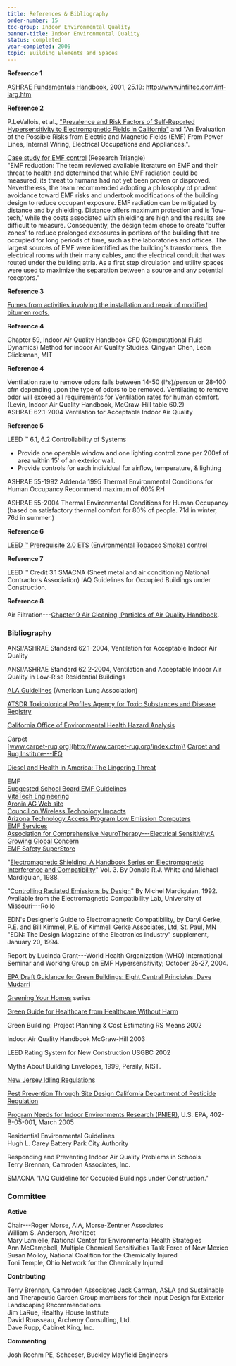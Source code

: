 ```yaml
---
title: References & Bibliography
order-number: 15
toc-group: Indoor Environmental Quality
banner-title: Indoor Environmental Quality
status: completed
year-completed: 2006
topic: Building Elements and Spaces
---
```


**Reference 1**

[ASHRAE Fundamentals Handbook](http://www.argonair.com/pdf/Myth%20About%20Bldg%20Env.pdf), 2001, 25.19: <http://www.infiltec.com/inf-larg.htm>

**Reference 2**

P.LeVallois, et al., ["Prevalence and Risk Factors of Self-Reported Hypersensitivity to Electromagnetic Fields in California"](http://www.dhs.ca.gov/ps/deodc/ehib/emf/RiskEvaluation/Appendix3.pdf) and "An Evaluation of the Possible Risks from Electric and Magnetic Fields (EMF) From Power Lines, Internal Wiring, Electrical Occupations and Appliances.".

[Case study for EMF control](http://www.ncgreenbuilding.org/site/ncg/public/show_project.cfm?project_id=120) (Research Triangle)\
"EMF reduction: The team reviewed available literature on EMF and their threat to health and determined that while EMF radiation could be measured, its threat to humans had not yet been proven or disproved. Nevertheless, the team recommended adopting a philosophy of prudent avoidance toward EMF risks and undertook modifications of the building design to reduce occupant exposure. EMF radiation can be mitigated by distance and by shielding. Distance offers maximum protection and is 'low-tech,' while the costs associated with shielding are high and the results are difficult to measure. Consequently, the design team chose to create 'buffer zones' to reduce prolonged exposures in portions of the building that are occupied for long periods of time, such as the laboratories and offices. The largest sources of EMF were identified as the building's transformers, the electrical rooms with their many cables, and the electrical conduit that was routed under the building atria. As a first step circulation and utility spaces were used to maximize the separation between a source and any potential receptors."

**Reference 3**

[Fumes from activities involving the installation and repair of modified bitumen roofs.](http://environmentalchemistry.com/yogi/chemicals/cn/Asphalt%A0fumes.html)

**Reference 4**

Chapter 59, Indoor Air Quality Handbook CFD (Computational Fluid Dynamics) Method for indoor Air Quality Studies. Qingyan Chen, Leon Glicksman, MIT

**Reference 4**

Ventilation rate to remove odors falls between 14-50 (l*s)/person or 28-100 cfm depending upon the type of odors to be removed. Ventilating to remove odor will exceed all requirements for Ventilation rates for human comfort.\
(Levin, Indoor Air Quality Handbook, McGraw-Hill table 60.2)\
ASHRAE 62.1-2004 Ventilation for Acceptable Indoor Air Quality

**Reference 5**

LEED ™ 6.1, 6.2 Controllability of Systems

-   Provide one operable window and one lighting control zone per 200sf of area within 15' of an exterior wall.
-   Provide controls for each individual for airflow, temperature, & lighting

ASHRAE 55-1992 Addenda 1995 Thermal Environmental Conditions for Human Occupancy Recommend maximum of 60% RH

ASHRAE 55-2004 Thermal Environmental Conditions for Human Occupancy (based on satisfactory thermal comfort for 80% of people. 71d in winter, 76d in summer.)

**Reference 6**

[LEED ™ Prerequisite 2.0 ETS (Environmental Tobacco Smoke) control](http://www.epa.gov/iaq/pubs/etsbro.html)

**Reference 7**

LEED ™ Credit 3.1 SMACNA (Sheet metal and air conditioning National Contractors Association) IAQ Guidelines for Occupied Buildings under Construction.

**Reference 8**

Air Filtration---[Chapter 9 Air Cleaning, Particles of Air Quality Handbook](http://www.epa.gov/etv/centers/center10.html).

### Bibliography

ANSI/ASHRAE Standard 62.1-2004, Ventilation for Acceptable Indoor Air Quality

ANSI/ASHRAE Standard 62.2-2004, Ventilation and Acceptable Indoor Air Quality in Low-Rise Residential Buildings

[ALA Guidelines](http://www.healthhouse.org/build/Guidelines.asp) (American Lung Association)

[ATSDR Toxicological Profiles Agency for Toxic Substances and Disease Registry](http://www.atsdr.cdc.gov/)

[California Office of Environmental Health Hazard Analysis](http://www.oehha.ca.gov/air/chronic_rels/index.html)

Carpet\
[www.carpet-rug.org](http://www.carpet-rug.org/index.cfm)\
[Carpet and Rug Institute---IEQ](http://www.carpet-rug.org/drill_down_2.cfm?page=8&sub=3&requesttimeout=350)

[Diesel and Health in America: The Lingering Threat](https://www.access-board.gov/research/ieq/design/www.catf.us/goto/dieselhealth)

EMF\
[Suggested School Board EMF Guidelines](http://www.cep.ca/reg_ontario/files/health_safety/emf_school_guidelines.pdf)\
[VitaTech Engineering](http://vitatech.net/q_a.html)\
[Aronia AG Web site](http://www.emf-meter.com/emf-exposure-limits.htm)\
[Council on Wireless Technology Impacts](http://www.energyfields.org/)\
[Arizona Technology Access Program Low Emission Computers](http://www.asilo.com/aztap1)\
[EMF Services](http://www.emfservices.com/index.htm)\
[Association for Comprehensive NeuroTherapy---Electrical Sensitivity:A Growing Global Concern](http://www.latitudes.org/articles/electrical_sensitivity_articles.html)\
[EMF Safety SuperStore](http://www.lessemf.com/)

"[Electromagnetic Shielding: A Handbook Series on Electromagnetic Interference and Compatibility](http://www.amazon.com/exec/obidos/tg/detail/-/0944916031/ref=pd_ecc_rvi_1/002-9659512-8208838?%5Fencoding=UTF8&v=glance)" Vol. 3. By Donald R.J. White and Michael Mardiguian, 1988.

"[Controlling Radiated Emissions by Design](http://www.emclab.umr.edu/emcbooks.html)" By Michel Mardiguian, 1992. Available from the Electromagnetic Compatibility Lab, University of Missouri---Rollo

EDN's Designer's Guide to Electromagnetic Compatibility, by Daryl Gerke, P.E. and Bill Kimmel, P.E. of Kimmell Gerke Associates, Ltd, St. Paul, MN\
"EDN: The Design Magazine of the Electronics Industry" supplement, January 20, 1994.

Report by Lucinda Grant---World Health Organization (WHO) International Seminar and Working Group on EMF Hypersensitivity; October 25-27, 2004.

[EPA Draft Guidance for Green Buildings: Eight Central Principles, Dave Mudarri](http://www.housingzone.com/news2.asp?topicId=14531&docId=l:25891088)

[Greening Your Homes](http://www.clevelandgbc.org/) series

[Green Guide for Healthcare from Healthcare Without Harm](http://www.gghc.org/)

Green Building: Project Planning & Cost Estimating RS Means 2002

Indoor Air Quality Handbook McGraw-Hill 2003

LEED Rating System for New Construction USGBC 2002

Myths About Building Envelopes, 1999, Persily, NIST.

[New Jersey Idling Regulations](http://www.state.nj.us/dep/aqm/sub14v2001-10-01.htm)

[Pest Prevention Through Site Design California Department of Pesticide Regulation](http://www.cdpr.ca.gov/cfdocs/apps/schoolipm/managing_pests/71_pest_prevention)

[Program Needs for Indoor Environments Research (PNIER)](http://www.epa.gov/iaq/pubs/pnier.pdf), U.S. EPA, 402-B-05-001, March 2005

Residential Environmental Guidelines\
Hugh L. Carey Battery Park City Authority

Responding and Preventing Indoor Air Quality Problems in Schools\
Terry Brennan, Camroden Associates, Inc.

SMACNA "IAQ Guideline for Occupied Buildings under Construction."

### Committee

**Active**

Chair---Roger Morse, AIA, Morse-Zentner Associates\
William S. Anderson, Architect\
Mary Lamielle, National Center for Environmental Health Strategies\
Ann McCampbell, Multiple Chemical Sensitivities Task Force of New Mexico\
Susan Molloy, National Coalition for the Chemically Injured\
Toni Temple, Ohio Network for the Chemically Injured

**Contributing**

Terry Brennan, Camroden Associates Jack Carman, ASLA and Sustainable and Therapeutic Garden Group members for their input Design for Exterior Landscaping Recommendations\
Jim LaRue, Healthy House Institute\
David Rousseau, Archemy Consulting, Ltd.\
Dave Rupp, Cabinet King, Inc.

**Commenting**

Josh Roehm PE, Scheeser, Buckley Mayfield Engineers
